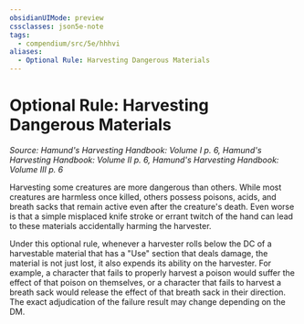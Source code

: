 ```yaml
---
obsidianUIMode: preview
cssclasses: json5e-note
tags:
  - compendium/src/5e/hhhvi
aliases:
  - Optional Rule: Harvesting Dangerous Materials
---
```

# Optional Rule: Harvesting Dangerous Materials
*Source: Hamund's Harvesting Handbook: Volume I p. 6, Hamund's Harvesting Handbook: Volume II p. 6, Hamund's Harvesting Handbook: Volume III p. 6* 

Harvesting some creatures are more dangerous than others. While most creatures are harmless once killed, others possess poisons, acids, and breath sacks that remain active even after the creature's death. Even worse is that a simple misplaced knife stroke or errant twitch of the hand can lead to these materials accidentally harming the harvester.

Under this optional rule, whenever a harvester rolls below the DC of a harvestable material that has a "Use" section that deals damage, the material is not just lost, it also expends its ability on the harvester. For example, a character that fails to properly harvest a poison would suffer the effect of that poison on themselves, or a character that fails to harvest a breath sack would release the effect of that breath sack in their direction. The exact adjudication of the failure result may change depending on the DM.
